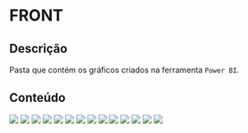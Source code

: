 # FRONT

## Descrição 
Pasta que contém os gráficos criados na ferramenta `Power BI`.

## Conteúdo
<img src="./graficos/1.png">
<img src="./graficos/2.png">
<img src="./graficos/3.png">
<img src="./graficos/4.png">
<img src="./graficos/5.png">
<img src="./graficos/6.png">
<img src="./graficos/7.png">
<img src="./graficos/8.png">
<img src="./graficos/9.png">
<img src="./graficos/10.png">
<img src="./graficos/11.png">
<img src="./graficos/12.png">
<img src="./graficos/13.png">
<img src="./graficos/14.png">